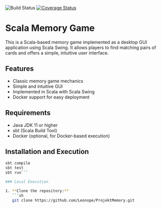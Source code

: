 ![Build Status](https://github.com/Leonope/ProjektMemory/actions/workflows/.travis.yml/badge.svg)
[![Coverage Status](https://coveralls.io/repos/github/Leonope/ProjektMemory/badge.svg?branch=main)](https://coveralls.io/github/Leonope/ProjektMemory?branch=main)


# Scala Memory Game

This is a Scala-based memory game implemented as a desktop GUI application using Scala Swing. It allows players to find matching pairs of cards and offers a simple, intuitive user interface.

## Features

- Classic memory game mechanics
- Simple and intuitive GUI
- Implemented in Scala with Scala Swing
- Docker support for easy deployment

## Requirements

- Java JDK 11 or higher
- sbt (Scala Build Tool)
- Docker (optional, for Docker-based execution)

## Installation and Execution
```sh
sbt compile
sbt test
sbt run```

### Local Execution

1. **Clone the repository:**
   ```sh
   git clone https://github.com/Leonope/ProjektMemory.git
